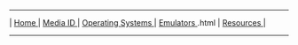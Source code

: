 <hr size="10">

| [ Home ](https://frannietrempe.github.io/Obsolete-Removable-Media-Guide.html/) | [ Media ID ](https://frannietrempe.github.io/Obsolete-Removable-Media-Guide/pages/media_ID.html) | [ Operating Systems ](https://frannietrempe.github.io/Obsolete-Removable-Media-Guide/pages/operating_systems.html) | [ Emulators ](https://frannietrempe.github.io/Obsolete-Removable-Media-Guide/pages/emulators).html | [ Resources ](https://frannietrempe.github.io/Obsolete-Removable-Media-Guide/pages/resources.html) |
<hr size="10">
